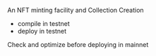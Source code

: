 An NFT minting facility and Collection Creation

- compile in testnet
- deploy in testnet

Check and optimize before deploying in mainnet
